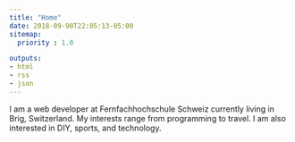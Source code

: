 ```yaml
---
title: "Home"
date: 2018-09-90T22:05:13-05:00
sitemap:
  priority : 1.0

outputs:
- html
- rss
- json
---
```

<p class="mb-5">I am a web developer at Fernfachhochschule Schweiz currently living in Brig, Switzerland. My interests range from programming to travel. I am also interested in DIY, sports, and technology.</p>
